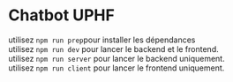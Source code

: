 # Chatbot UPHF

utilisez ```npm run prep```pour installer les dépendances  
utilisez ```npm run dev``` pour lancer le backend et le frontend.  
utilisez ```npm run server``` pour lancer le backend uniquement.  
utilisez ```npm run client``` pour lancer le frontend uniquement.  